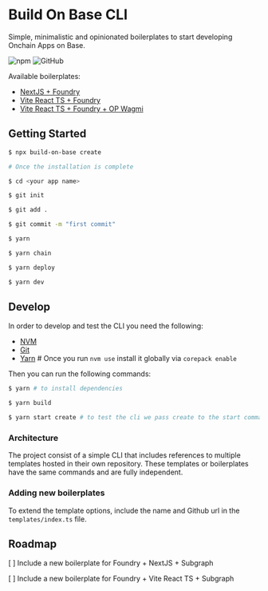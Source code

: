 # Build On Base CLI

Simple, minimalistic and opinionated boilerplates to start developing Onchain Apps on Base.

![npm](https://img.shields.io/npm/v/build-on-base?label=Current%20version&color=%234c1) ![GitHub](https://img.shields.io/github/license/edsonalcala/build-on-base-cli?label=License&color=%234c1)

Available boilerplates:

- [NextJS + Foundry]
- [Vite React TS + Foundry]
- [Vite React TS + Foundry + OP Wagmi]

## Getting Started

```bash
$ npx build-on-base create 

# Once the installation is complete

$ cd <your app name>

$ git init

$ git add . 

$ git commit -m "first commit"

$ yarn 

$ yarn chain

$ yarn deploy

$ yarn dev
```

## Develop

In order to develop and test the CLI you need the following:

- [NVM]
- [Git] 
- [Yarn] # Once you run `nvm use` install it globally via `corepack enable`

Then you can run the following commands:

```bash
$ yarn # to install dependencies

$ yarn build

$ yarn start create # to test the cli we pass create to the start command
```

### Architecture

The project consist of a simple CLI that includes references to multiple templates hosted in their own repository. These templates or boilerplates have the same commands and are fully independent.

### Adding new boilerplates

To extend the template options, include the name and Github url in the `templates/index.ts` file.

## Roadmap

[ ] Include a new boilerplate for Foundry + NextJS + Subgraph

[ ] Include a new boilerplate for Foundry + Vite React TS + Subgraph

<!-- References -->

[NextJS + Foundry]: https://github.com/EdsonAlcala/vite-foundry
[Vite React TS + Foundry]: https://github.com/EdsonAlcala/nextjs-foundry
[Vite React TS + Foundry + OP Wagmi]: https://github.com/EdsonAlcala/vite-foundry/tree/op-wagmi-beta-integration
[NVM]: https://github.com/nvm-sh/nvm
[Yarn]: https://yarnpkg.com/
[Git]: https://git-scm.com/
